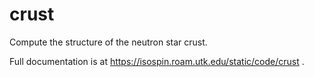 # crust
Compute the structure of the neutron star crust.

Full documentation is at
https://isospin.roam.utk.edu/static/code/crust .

